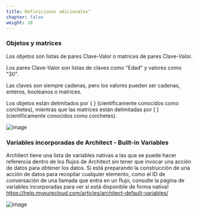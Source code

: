 ```yaml
---
title: Definiciones adicionales"
chapter: false
weight: 30
---
```




### Objetos y matrices
Los objetos son listas de pares Clave-Valor o matrices de pares Clave-Valor.

Los pares Clave-Valor son listas de claves como "Edad" y valores como "30". 

Las claves son siempre cadenas, pero los valores pueden ser cadenas, enteros, booleanos o matrices.

Los objetos están delimitados por { } (científicamente conocidos como corchetes), mientras que las matrices están delimitadas por [ ] (científicamente conocidos como corchetes).

![image](/images/objectsarrays.PNG)

### Variables incorporadas de Architect - Built-in Variables
Architect tiene una lista de variables nativas a las que se puede hacer referencia dentro de los flujos de Architect sin tener que invocar una acción de datos para obtener los datos. 
Si está preparando la construcción de una acción de datos para recopilar cualquier elemento, como el ID de conversación de una llamada que entra en un flujo, consulte la página de variables incorporadas para ver si está disponible de forma nativa!
https://help.mypurecloud.com/articles/architect-default-variables/

![image](/images/architectbuiltinvariables.PNG)